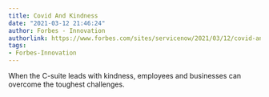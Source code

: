 ```yaml
---
title: Covid And Kindness
date: "2021-03-12 21:46:24"
author: Forbes - Innovation
authorlink: https://www.forbes.com/sites/servicenow/2021/03/12/covid-and-kindness/
tags:
- Forbes-Innovation
---
```

When the C-suite leads with kindness, employees and businesses can overcome the toughest challenges.